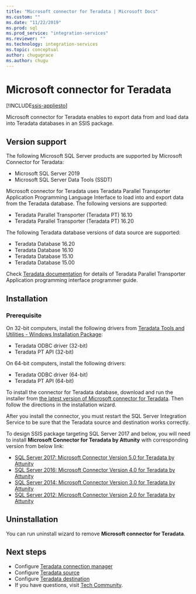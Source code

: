 ```yaml
---
title: "Microsoft connector for Teradata | Microsoft Docs"
ms.custom: ""
ms.date: "11/22/2019"
ms.prod: sql
ms.prod_service: "integration-services"
ms.reviewer: ""
ms.technology: integration-services
ms.topic: conceptual
author: chugugrace
ms.author: chugu
---
```

# Microsoft connector for Teradata
[!INCLUDE[ssis-appliesto](../../includes/ssis-appliesto-ssvrpluslinux-asdb-asdw-xxx.md)]

Microsoft connector for Teradata enables to export data from and load data into Teradata databases in an SSIS package.

## Version support

The following Microsoft SQL Server products are supported by Microsoft Connector for Teradata:

- Microsoft SQL Server 2019
- Microsoft SQL Server Data Tools (SSDT)

Microsoft connector for Teradata uses Teradata Parallel Transporter Application Programming Language Interface to load into and export data from the Teradata database. The following versions are supported:

- Teradata Parallel Transporter (Teradata PT) 16.10
- Teradata Parallel Transporter (Teradata PT) 16.20

The following Teradata database versions of data source are supported:

- Teradata Database 16.20
- Teradata Database 16.10
- Teradata Database 15.10
- Teradata Database 15.00

Check [Teradata documentation](https://docs.teradata.com/) for details of Teradata Parallel Transporter Application programming interface programmer guide.

## Installation

### Prerequisite

On 32-bit computers, install the following drivers from [Teradata Tools and Utilities - Windows Installation Package](https://downloads.teradata.com/download/tools/teradata-tools-and-utilities-windows-installation-package):

- Teradata ODBC driver (32-bit)
- Teradata PT API (32-bit)

On 64-bit computers, install the following drivers:

- Teradata ODBC driver (64-bit)
- Teradata PT API (64-bit)

To install the connector for Teradata database, download and run the installer from [the latest version of Microsoft connector for Teradata](https://www.microsoft.com/download/details.aspx?id=100599). Then follow the directions in the installation wizard.

After you install the connector, you must restart the SQL Server Integration Service to be sure that the Teradata source and destination works correctly.

To design SSIS package targeting SQL Server 2017 and below, you will need to install **Microsoft Connector for Teradata by Attunity** with corresponding version from below link:

- [SQL Server 2017: Microsoft Connector Version 5.0 for Teradata by Attunity](https://www.microsoft.com/download/details.aspx?id=55179)
- [SQL Server 2016: Microsoft Connector Version 4.0 for Teradata by Attunity](https://www.microsoft.com/download/details.aspx?id=52950)
- [SQL Server 2014: Microsoft Connector Version 3.0 for Teradata by Attunity](https://www.microsoft.com/download/details.aspx?id=44582)
- [SQL Server 2012: Microsoft Connector Version 2.0 for Teradata by Attunity](https://www.microsoft.com/download/details.aspx?id=29283)

## Uninstallation

You can run uninstall wizard to remove **Microsoft connector for Teradata**.

## Next steps

- Configure [Teradata connection manager](teradata-connection-manager.md)
- Configure [Teradata source](teradata-source.md)
- Configure [Teradata destination](teradata-destination.md)
- If you have questions, visit [Tech Community](https://aka.ms/AA6iwdw).
